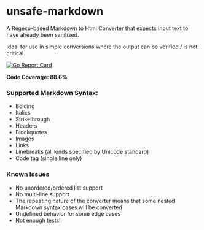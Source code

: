# unsafe-markdown
A Regexp-based Markdown to Html Converter that expects input text to have already been sanitized.

Ideal for use in simple conversions where the output can be verified / is not critical.

[![Go Report Card](https://goreportcard.com/badge/github.com/sameer/unsafe-markdown)](https://goreportcard.com/report/github.com/sameer/unsafe-markdown)

**Code Coverage: 88.6%**

### Supported Markdown Syntax:
* Bolding
* Italics
* Strikethrough
* Headers
* Blockquotes
* Images
* Links
* Linebreaks (all kinds specified by Unicode standard)
* Code tag (single line only)

### Known Issues

* No unordered/ordered list support
* No multi-line support
* The repeating nature of the converter means that some nested Markdown syntax cases will be converted  
* Undefined behavior for some edge cases
* Not enough tests!